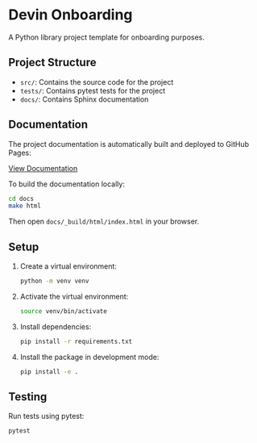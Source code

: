 # Devin Onboarding

A Python library project template for onboarding purposes.

## Project Structure

- `src/`: Contains the source code for the project
- `tests/`: Contains pytest tests for the project
- `docs/`: Contains Sphinx documentation

## Documentation

The project documentation is automatically built and deployed to GitHub Pages:

[View Documentation](https://SeitaroShinagawa.github.io/devin-onboarding/)

To build the documentation locally:

```bash
cd docs
make html
```

Then open `docs/_build/html/index.html` in your browser.

## Setup

1. Create a virtual environment:
   ```bash
   python -m venv venv
   ```

2. Activate the virtual environment:
   ```bash
   source venv/bin/activate
   ```

3. Install dependencies:
   ```bash
   pip install -r requirements.txt
   ```

4. Install the package in development mode:
   ```bash
   pip install -e .
   ```

## Testing

Run tests using pytest:
```bash
pytest
```
